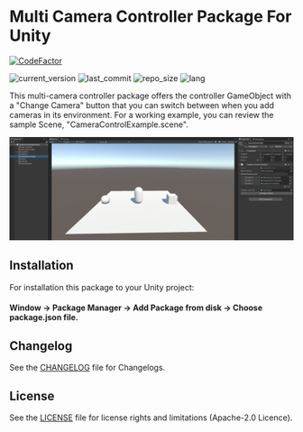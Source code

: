 # Multi Camera Controller Package For Unity

[![CodeFactor](https://www.codefactor.io/repository/github/akerdogmus/MultiCameraController/badge)](https://www.codefactor.io/repository/github/akerdogmus/MultiCameraController)

![current_version](https://img.shields.io/github/v/release/Akerdogmus/MultiCameraController?color=green) ![last_commit](https://img.shields.io/github/last-commit/Akerdogmus/MultiCameraController?color=green) ![repo_size](https://img.shields.io/github/repo-size/Akerdogmus/MultiCameraController) ![lang](https://img.shields.io/github/languages/top/Akerdogmus/MultiCameraController)

This multi-camera controller package offers the controller GameObject with a "Change Camera" button that you can switch between when you add cameras in its environment.
For a working example, you can review the sample Scene, "CameraControlExample.scene".

![Image of CameraControlExampleScene](https://github.com/Akerdogmus/MultiCameraController/blob/main/Images/CameraControllerExampleScene.PNG)

## Installation
For installation this package to your Unity project:
#### Window -> Package Manager -> Add Package from disk -> Choose package.json file. 

## Changelog

See the [CHANGELOG](CHANGELOG.md) file for Changelogs.
## License

See the [LICENSE](LICENSE.md) file for license rights and limitations (Apache-2.0 Licence).
